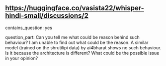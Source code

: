 ## https://huggingface.co/vasista22/whisper-hindi-small/discussions/2

contains_question: yes

question_part: Can you tell me what could be reason behind such behaviour? I am unable to find out what could be the reason. A similar model (trained on the shrutilipi data) by ai4bharat shows no such behaviour. Is it because the architecture is different? What could be the possible issue in your opinion?